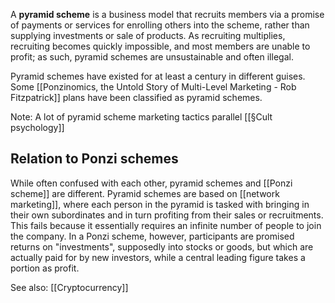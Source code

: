 A **pyramid scheme** is a business model that recruits members via a promise of payments or services for enrolling others into the scheme, rather than supplying investments or sale of products. As recruiting multiplies, recruiting becomes quickly impossible, and most members are unable to profit; as such, pyramid schemes are unsustainable and often illegal.

Pyramid schemes have existed for at least a century in different guises. Some [[Ponzinomics, the Untold Story of Multi-Level Marketing - Rob Fitzpatrick]] plans have been classified as pyramid schemes.

Note: A lot of pyramid scheme marketing tactics parallel [[§Cult psychology]]
## Relation to Ponzi schemes

While often confused with each other, pyramid schemes and [[Ponzi scheme]] are different. Pyramid schemes are based on [[network marketing]], where each person in the pyramid is tasked with bringing in their own subordinates and in turn profiting from their sales or recruitments. This fails because it essentially requires an infinite number of people to join the company. In a Ponzi scheme, however, participants are promised returns on "investments", supposedly into stocks or goods, but which are actually paid for by new investors, while a central leading figure takes a portion as profit.

See also: [[Cryptocurrency]]